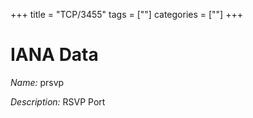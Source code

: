 +++
title = "TCP/3455"
tags = [""]
categories = [""]
+++

# IANA Data

_Name:_ prsvp

_Description:_ RSVP Port

